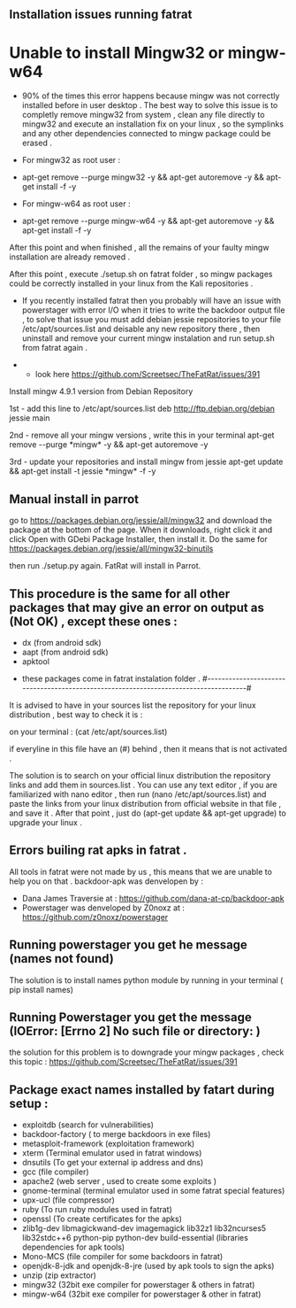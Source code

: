 ## Installation issues running fatrat

# Unable to install Mingw32 or mingw-w64

* 90% of the times this error happens because mingw was not correctly installed before in user desktop .
The best way to solve this issue is to completly remove mingw32 from system , clean any file directly to mingw32 
and execute an installation fix on your linux , so the symplinks and any other dependencies connected to mingw package
could be erased .

- For mingw32 as root user :
* apt-get remove --purge mingw32 -y && apt-get autoremove -y && apt-get install -f -y

- For mingw-w64 as root user :
* apt-get remove --purge mingw-w64 -y && apt-get autoremove -y && apt-get install -f -y

After this point and when finished , all the remains of your faulty mingw installation are already removed .

After this point , execute ./setup.sh on fatrat folder , so mingw packages could be correctly installed in your linux
from the Kali repositories .

- If you recently installed fatrat then you probably will have an issue with powerstager with error I/O when it tries to write the backdoor output file , to solve that issue you must add debian jessie repositories to your file /etc/apt/sources.list and deisable any new repository there , then uninstall and remove your current mingw instalation and run setup.sh from fatrat again .
* - look here https://github.com/Screetsec/TheFatRat/issues/391

Install mingw 4.9.1 version from Debian Repository

1st - add this line to /etc/apt/sources.list
deb http://ftp.debian.org/debian jessie main

2nd - remove all your mingw versions , write  this in your terminal
apt-get remove --purge \*mingw\* -y && apt-get autoremove -y

3rd - update your repositories and install mingw from jessie
apt-get update && apt-get install -t jessie \*mingw\* -f -y

## Manual install in parrot 

go to https://packages.debian.org/jessie/all/mingw32 and download the package at the bottom of the page. When it downloads, right click it and click Open with GDebi Package Installer, then install it. Do the same for https://packages.debian.org/jessie/all/mingw32-binutils

then run ./setup.py again. FatRat will install in Parrot.

## This procedure is the same for all other packages that may give an error on output as (Not OK) , except these ones :
- dx (from android sdk)
- aapt (from android sdk)
- apktool
* these packages come in fatrat instalation folder .
#-------------------------------------------------------------------------------------#

It is advised to have in your sources list the repository for your linux distribution , best way to check it is :

on your terminal : (cat /etc/apt/sources.list)

if everyline in this file have an (#) behind , then it means that is not activated .

The solution is to search on your official linux distribution the repository links and add them in sources.list .
You can use any text editor , if you are familiarized with nano editor , then run (nano /etc/apt/sources.list)
and paste the links from your linux distribution from official website in that file , and save it .
After that point , just do (apt-get update && apt-get upgrade) to upgrade your linux .

## Errors builing rat apks in fatrat .

All tools in fatrat were not made by us , this means that we are unable to help you on that .
backdoor-apk was denvelopen by : 
- Dana James Traversie at : https://github.com/dana-at-cp/backdoor-apk
- Powerstager was denveloped by Z0noxz at : https://github.com/z0noxz/powerstager


## Running powerstager you get he message (names not found)
The solution is to install names python module by running in your terminal ( pip install names)

## Running Powerstager you get the message (IOError: [Errno 2] No such file or directory: )
the solution for this problem is to downgrade your mingw packages , check this topic : 
https://github.com/Screetsec/TheFatRat/issues/391

## Package exact names installed by fatart during setup :

- exploitdb (search for vulnerabilities)
- backdoor-factory ( to merge backdoors in exe files)
- metasploit-framework (exploitation framework)
- xterm (Terminal emulator used in fatrat windows)
- dnsutils (To get your external ip address and dns)
- gcc (file compiler)
- apache2 (web server , used to create some exploits )
- gnome-terminal (terminal emulator used in some fatrat special features)
- upx-ucl (file compressor)
- ruby (To run ruby modules used in fatrat)
- openssl (To create certificates for the apks)
- zlib1g-dev libmagickwand-dev imagemagick lib32z1 lib32ncurses5 lib32stdc++6 python-pip python-dev build-essential (libraries dependencies for apk tools)
- Mono-MCS (file compiler for some backdoors in fatrat)
- openjdk-8-jdk and openjdk-8-jre (used by apk tools to sign the apks)
- unzip (zip extractor)
- mingw32 (32bit exe compiler for powerstager & others in fatrat)
- mingw-w64 (32bit exe compiler for powerstager & other in fatrat)



